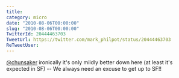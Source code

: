 ```yaml
---
title: 
category: micro
date: "2010-08-06T00:00:00"
slug: "2010-08-06T00:00:00"
TwitterId: 20444463703
TweetUrl: https://twitter.com/mark_philpot/status/20444463703
ReTweetUser: 
---
```


[@chunsaker](https://twitter.com/chunsaker) ironically it's only mildly better down here (at least it's expected in SF) -- We always need an excuse to get up to SF!!